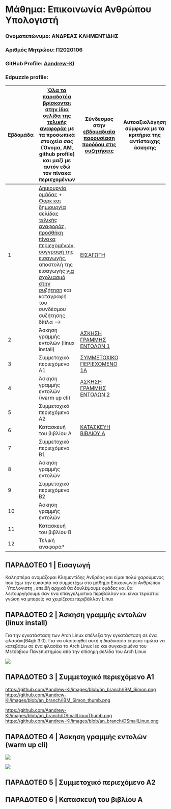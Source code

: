 # **Μάθημα: Επικοινωνία Ανθρώπου Υπολογιστή**
###  Ονοματεπώνυμο: ΑΝΔΡΕΑΣ ΚΛΗΜΕΝΤΙΔΗΣ
###  Αριθμός Μητρώου: Π2020106
###  GitHub Profile: [Aandrew-Kl](https://github.com/Aandrew-Kl)
###  Edpuzzle profile: 




| Εβδομάδα | [Όλα τα παραδοτέα βρίσκονται στην ίδια σελίδα της τελικής αναφοράς](https://courses-ionio.github.io/help/deliverables/) με τα προσωπικά στοιχεία σας (Όνομα, ΑΜ, github profile) και μαζί με αυτόν εδώ τον πίνακα περιεχομένων | Σύνδεσμος στην [εβδομαδιαία παρουσίαση προόδου στις συζητήσεις](https://github.com/courses-ionio/help/discussions/categories/show-and-tell) | Αυτοαξιολόγηση σύμφωνα με τα κριτήρια της αντίστοιχης άσκησης |
| --- | --- | --- | --- |
| 1 |  [Δημιουργία ομάδας](https://github.com/courses-ionio/hci/discussions/1794) + [Φορκ και δημιουργία σελίδας τελικής αναφοράς](https://courses-ionio.github.io/help/guide/), [προσθήκη πίνακα περιεχομένων](https://raw.githubusercontent.com/courses-ionio/hci/master/README.md), [συγγραφή της εισαγωγής](https://courses-ionio.github.io/help/intro/), αποστολή της εισαγωγής [για σχολιασμό στην συζήτηση](https://github.com/courses-ionio/help/discussions/categories/show-and-tell) και καταγραφή του συνδέσμου συζήτησης δίπλα --> |[EΙΣΑΓΩΓΗ](https://github.com/courses-ionio/help/discussions/966) | |
| 2 | Άσκηση γραμμής εντολών (linux install) | [ΑΣΚΗΣΗ ΓΡΑΜΜΗΣ ΕΝΤΟΛΩΝ 1](https://github.com/courses-ionio/help/discussions/1130)| |
| 3 | Συμμετοχικό περιεχόμενο A1 | [ΣΥΜΜΕΤΟΧΙΚΟ ΠΕΡΙΕΧΟΜΕΝΟ 1Α](https://github.com/courses-ionio/help/discussions/1210?fbclid=IwAR22VQOM7crRmPf3F3HQ50S2erMMZiyc3lr3j3G5LVSUywqZY3FKETAf-fw)| |
| 4 | Άσκηση γραμμής εντολών (warm up cli) | [ΑΣΚΗΣΗ ΓΡΑΜΜΗΣ ΕΝΤΟΛΩΝ 2](https://github.com/courses-ionio/help/discussions/1644)| |
| 5 | Συμμετοχικό περιεχόμενο A2 | | |
| 6 | Κατασκευή του βιβλίου Α |[ΚΑΤΑΣΚΕΥΗ ΒΙΒΛΙΟΥ Α](https://github.com/courses-ionio/help/discussions/1609) | |
| 7 | Συμμετοχικό περιεχόμενο B1 | | |
| 8 | Άσκηση γραμμής εντολών | | |
| 9 | Συμμετοχικό περιεχόμενο B2 | | |
| 10 | Άσκηση γραμμής εντολών | | |
| 11 | Κατασκευή του βιβλίου Β | | |
| 12 | Τελική αναφορά* | | |


## ΠΑΡΑΔΟΤΕΟ 1 | Εισαγωγή
Καλησπέρα ονομάζομαι Κλημεντίδης Ανδρέας και είμαι πολύ χαρούμενος που έχω την ευκαιρία να συμμετέχω στο μάθημα Επικοινωνία Ανθρώπου -Υπολογιστη , επειδή αρχικά θα δουλέψουμε ομάδες και θα λειτουργήσουμε σαν ένα επαγγελματικό περιβάλλον και είναι τεράστια γνώση να μπορείς να χειρίζεσαι περιβάλλον Linux




## ΠΑΡΑΔΟΤΕΟ 2 | Άσκηση γραμμής εντολών (linux install)
Για την εγκατάσταση των Arch Linux  επέλεξα την εγκατάσταση σε ένα φλασάκι(64gb 3.0). Για να υλοποιηθεί αυτή η διαδικασία έπρεπε πρώτα να κατεβάσω σε ένα φλασάκι τα Arch Linux Iso και συγκεκριμένα του Μετσόβιου Πανεπιστημίου από την επίσημη σελίδα του Arch Linux

<a href="https://asciinema.org/a/JPsz1RY090XGrsaZib8PNp83y" target="_blank"><img src="https://asciinema.org/a/JPsz1RY090XGrsaZib8PNp83y.svg" /></a>





## ΠΑΡΑΔΟΤΕΟ 3 | Συμμετοχικό περιεχόμενο A1
https://github.com/Aandrew-Kl/images/blob/an_branch/IBM_Simon.png
https://github.com/Aandrew-Kl/images/blob/an_branch/IBM_Simon_thumb.png

https://github.com/Aandrew-Kl/images/blob/an_branch/DSmallLinuxThumb.png
https://github.com/Aandrew-Kl/images/blob/an_branch/DSmallLinux.png






## ΠΑΡΑΔΟΤΕΟ 4 | Άσκηση γραμμής εντολών (warm up cli)
<a href="https://asciinema.org/a/1zsfnZcDub8SRh0R7Ti44BOwk" target="_blank"><img src="https://asciinema.org/a/1zsfnZcDub8SRh0R7Ti44BOwk.svg" /></a>

<a href="https://asciinema.org/a/NVJsgLOoIA3ZtrCtha6f4RnPp" target="_blank"><img src="https://asciinema.org/a/NVJsgLOoIA3ZtrCtha6f4RnPp.svg" /></a>



## ΠΑΡΑΔΟΤΕΟ 5 | Συμμετοχικό περιεχόμενο A2

## ΠΑΡΑΔΟΤΕΟ 6 | Κατασκευή του βιβλίου Α





